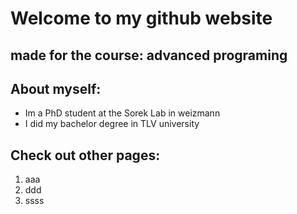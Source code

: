 # Welcome to my github website

## made for the course: advanced programing

## About myself:
* Im a PhD student at the Sorek Lab in weizmann
* I did my bachelor degree in TLV university

## Check out other pages:
1. aaa
1. ddd
1. ssss
